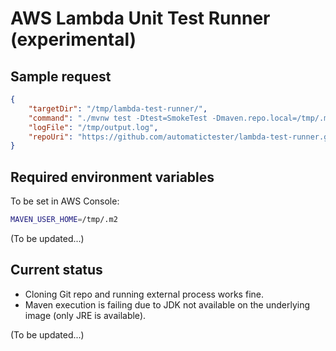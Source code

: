 # AWS Lambda Unit Test Runner (experimental)

## Sample request

```json
{
    "targetDir": "/tmp/lambda-test-runner/",
    "command": "./mvnw test -Dtest=SmokeTest -Dmaven.repo.local=/tmp/.m2",
    "logFile": "/tmp/output.log",
    "repoUri": "https://github.com/automatictester/lambda-test-runner.git"
}
```

## Required environment variables

To be set in AWS Console:

```bash
MAVEN_USER_HOME=/tmp/.m2
```

(To be updated...)

## Current status

- Cloning Git repo and running external process works fine.
- Maven execution is failing due to JDK not available on the underlying image (only JRE is available).

(To be updated...)

